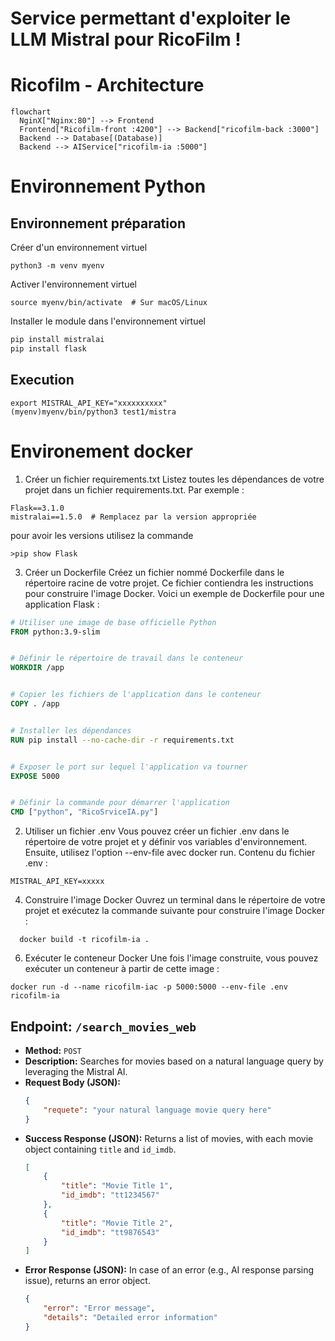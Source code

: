 # Service permettant d'exploiter le LLM Mistral pour RicoFilm !

# Ricofilm - Architecture
```mermaid
flowchart
  NginX["Nginx:80"] --> Frontend
  Frontend["Ricofilm-front :4200"] --> Backend["ricofilm-back :3000"]
  Backend --> Database[(Database)]
  Backend --> AIService["ricofilm-ia :5000"]
```

# Environnement Python

## Environnement préparation
Créer d'un environnement virtuel
```
python3 -m venv myenv
```
Activer l'environnement virtuel
```
source myenv/bin/activate  # Sur macOS/Linux
```
Installer le module dans l'environnement virtuel
``` bash
pip install mistralai
pip install flask
```
## Execution
```
export MISTRAL_API_KEY="xxxxxxxxxx"
(myenv)myenv/bin/python3 test1/mistra
```
# Environement docker
1. Créer un fichier requirements.txt
Listez toutes les dépendances de votre projet dans un fichier requirements.txt. Par exemple :
```
Flask==3.1.0
mistralai==1.5.0  # Remplacez par la version appropriée
```
pour avoir les versions utilisez la commande 
```
>pip show Flask
```
3. Créer un Dockerfile
Créez un fichier nommé Dockerfile dans le répertoire racine de votre projet. Ce fichier contiendra les instructions pour construire l'image Docker. Voici un exemple de Dockerfile pour une application Flask :
``` dockerfile
# Utiliser une image de base officielle Python
FROM python:3.9-slim


# Définir le répertoire de travail dans le conteneur
WORKDIR /app


# Copier les fichiers de l'application dans le conteneur
COPY . /app


# Installer les dépendances
RUN pip install --no-cache-dir -r requirements.txt


# Exposer le port sur lequel l'application va tourner
EXPOSE 5000


# Définir la commande pour démarrer l'application
CMD ["python", "RicoSrviceIA.py"]
```

2. Utiliser un fichier .env
Vous pouvez créer un fichier .env dans le répertoire de votre projet et y définir vos variables d'environnement. Ensuite, utilisez l'option --env-file avec docker run.
Contenu du fichier .env :
```
MISTRAL_API_KEY=xxxxx
```

4. Construire l'image Docker
Ouvrez un terminal dans le répertoire de votre projet et exécutez la commande suivante pour construire l'image Docker :
```
  docker build -t ricofilm-ia .
```
6. Exécuter le conteneur Docker
Une fois l'image construite, vous pouvez exécuter un conteneur à partir de cette image :
```
docker run -d --name ricofilm-iac -p 5000:5000 --env-file .env ricofilm-ia
```

## Endpoint: `/search_movies_web`

-   **Method:** `POST`
-   **Description:** Searches for movies based on a natural language query by leveraging the Mistral AI.
-   **Request Body (JSON):**
    ```json
    {
        "requete": "your natural language movie query here"
    }
    ```
-   **Success Response (JSON):**
    Returns a list of movies, with each movie object containing `title` and `id_imdb`.
    ```json
    [
        {
            "title": "Movie Title 1",
            "id_imdb": "tt1234567"
        },
        {
            "title": "Movie Title 2",
            "id_imdb": "tt9876543"
        }
    ]
    ```
-   **Error Response (JSON):**
    In case of an error (e.g., AI response parsing issue), returns an error object.
    ```json
    {
        "error": "Error message",
        "details": "Detailed error information"
    }
    ```
